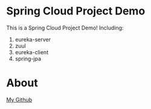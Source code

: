 # Spring Cloud Project Demo
This is a Spring Cloud Project Demo! Including:  
1. eureka-server
2. zuul
3. eureka-client
4. spring-jpa

# About 
[My Github](http://www.github.com/Chengpanfei)
